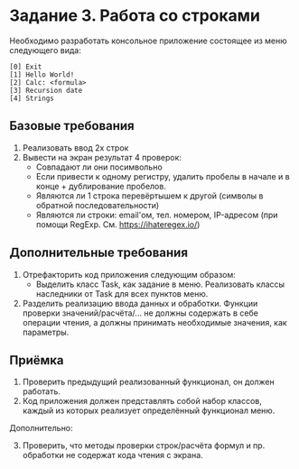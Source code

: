 # Задание 3. Работа со строками

Необходимо разработать консольное приложение состоящее из меню следующего вида:

```
[0] Exit
[1] Hello World!
[2] Calc: <formula>
[3] Recursion date 
[4] Strings
```

## Базовые требования

1. Реализовать ввод 2х строк
2. Вывести на экран результат 4 проверок:
	- Совпадают ли они посимвольно
	- Если привести к одному регистру, удалить пробелы в начале и в конце + дублирование пробелов.
	- Являются ли 1 строка перевёртышем к другой (символы в обратной последовательности)
	- Являются ли строки: email'ом, тел. номером, IP-адресом (при помощи RegExp. Cм. https://ihateregex.io/)

## Дополнительные требования
1. Отрефакторить код приложения следующим образом:
	- Выделить класс Task, как задание в меню. Реализовать классы наследники от Task для всех пунктов меню.
2. Разделить реализацию ввода данных и обработки. Функции проверки значений/расчёта/... не должны содержать в себе операции чтения, а должны принимать необходимые значения, как параметры.

## Приёмка

1. Проверить предыдущий реализованный функционал, он должен работать.
2. Код приложения должен представлять собой набор классов, каждый из которых реализует определённый функционал меню.

Дополнительно:

3. Проверить, что методы проверки строк/расчёта формул и пр. обработки не содержат кода чтения с экрана.
